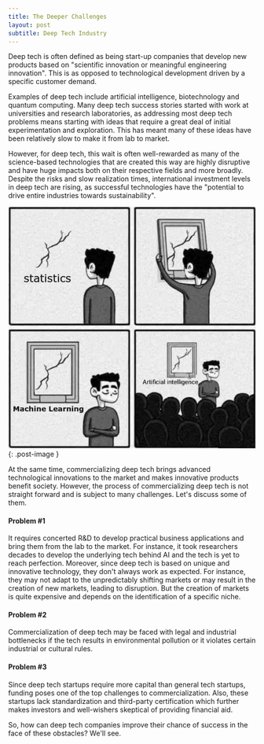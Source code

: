 ```yaml
---
title: The Deeper Challenges
layout: post
subtitle: Deep Tech Industry
---
```

Deep tech is often defined as being start-up companies that develop new products based on "scientific innovation or meaningful engineering innovation". This is as opposed to technological development driven by a specific customer demand.

Examples of deep tech include artificial intelligence, biotechnology and quantum computing. Many deep tech success stories started with work at universities and research laboratories, as addressing most deep tech problems means starting with ideas that require a great deal of initial experimentation and exploration. This has meant many of these ideas have been relatively slow to make it from lab to market.

However, for deep tech, this wait is often well-rewarded as many of the science-based technologies that are created this way are highly disruptive and have huge impacts both on their respective fields and more broadly. Despite the risks and slow realization times, international investment levels in deep tech are rising, as successful technologies have the "potential to drive entire industries towards sustainability".

![ml-and-ai-meme](/images/2021-11-20-deep-tech.jpg){: .post-image }

At the same time, commercializing deep tech brings advanced technological innovations to the market and makes innovative products benefit society. However, the process of commercializing deep tech is not straight forward and is subject to many challenges. Let's discuss some of them.

#### Problem #1
It requires concerted R&D to develop practical business applications and bring them from the lab to the market. For instance, it took researchers decades to develop the underlying tech behind AI and the tech is yet to reach perfection. Moreover, since deep tech is based on unique and innovative technology, they don't always work as expected. For instance, they may not adapt to the unpredictably shifting markets or may result in the creation of new markets, leading to disruption. But the creation of markets is quite expensive and depends on the identification of a specific niche.

#### Problem #2
Commercialization of deep tech may be faced with legal and industrial bottlenecks if the tech results in environmental pollution or it violates certain industrial or cultural rules.

#### Problem #3
Since deep tech startups require more capital than general tech startups, funding poses one of the top challenges to commercialization. Also, these startups lack standardization and third-party certification which further makes investors and well-wishers skeptical of providing financial aid.

So, how can deep tech companies improve their chance of success in the face of these obstacles? We'll see.